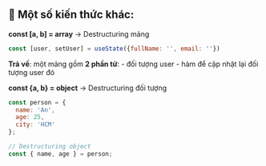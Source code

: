 ## 🧠 Một số kiến thức khác:

**const [a, b] = array** → Destructuring mảng

 ```jsx 
 const [user, setUser] = useState({fullName: '', email: ''})
 ```

 **Trả về**: một mảng gồm **2 phần tử**:
     - đối tượng user
     - hàm để cập nhật lại đối tượng user đó


**const {a, b} = object** → Destructuring đối tượng

```jsx 
const person = {
  name: 'An',
  age: 25,
  city: 'HCM'
};

// Destructuring object
const { name, age } = person;
```

